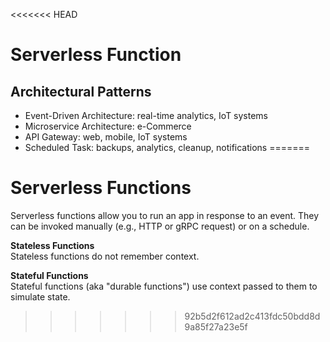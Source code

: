 <<<<<<< HEAD
# Serverless Function
## Architectural Patterns
* Event-Driven Architecture: real-time analytics, IoT systems
* Microservice Architecture: e-Commerce
* API Gateway: web, mobile, IoT systems
* Scheduled Task: backups, analytics, cleanup, notifications
=======
# Serverless Functions
Serverless functions allow you to run an app in response to an event. They can be invoked manually (e.g., HTTP or gRPC request) or on a schedule. 

**Stateless Functions**  
Stateless functions do not remember context. 

**Stateful Functions**  
Stateful functions (aka "durable functions") use context passed to them to simulate state.
>>>>>>> 92b5d2f612ad2c413fdc50bdd8d9a85f27a23e5f
